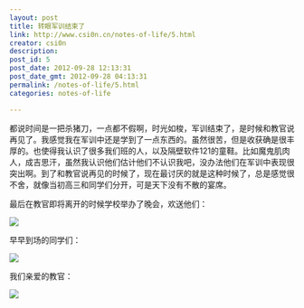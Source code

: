```yaml
---
layout: post
title: 转眼军训结束了
link: http://www.csi0n.cn/notes-of-life/5.html
creator: csi0n
description: 
post_id: 5
post_date: 2012-09-28 12:13:31
post_date_gmt: 2012-09-28 04:13:31
permalink: /notes-of-life/5.html
categories: notes-of-life

---
```


都说时间是一把杀猪刀，一点都不假啊，时光如梭，军训结束了，是时候和教官说再见了。我感觉我在军训中还是学到了一点东西的。虽然很苦，但是收获确是很丰厚的。也使得我认识了很多我们班的人，以及隔壁软件121的童鞋。比如魔鬼肌肉人，成吉思汗，虽然我认识他们估计他们不认识我吧，没办法他们在军训中表现很突出啊。到了和教官说再见的时候了，现在最讨厌的就是这种时候了，总是感觉很不舍，就像当初高三和同学们分开，可是天下没有不散的宴席。

最后在教官即将离开的时候学校举办了晚会，欢送他们：

![](http://i1.tietuku.com/e8e4fbf6a50cac9f.jpg)

早早到场的同学们：

![](http://i1.tietuku.com/2886fd3786c0e814.jpg)

我们亲爱的教官：

![](http://i1.tietuku.com/696592cdc07c5d71.jpg)